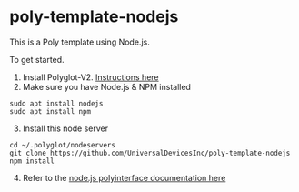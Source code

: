 # poly-template-nodejs

This is a Poly template using Node.js.

To get started.
1. Install Polyglot-V2. [Instructions here](https://github.com/UniversalDevicesInc/polyglot-v2)
2. Make sure you have Node.js & NPM installed

```
sudo apt install nodejs
sudo apt install npm
```

3. Install this node server

```
cd ~/.polyglot/nodeservers
git clone https://github.com/UniversalDevicesInc/poly-template-nodejs
npm install
```

4. Refer to the [node.js polyinterface documentation here](https://github.com/UniversalDevicesInc/polyglot-v2-nodejs-interface)